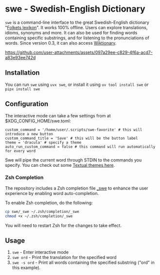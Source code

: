 # swe - Swedish-English Dictionary

`swe` is a command-line interface to the great Swedish-English dictionary "[Folkets lexikon](https://folkets-lexikon.csc.kth.se/folkets/om.en.html)". It works 100% offline. Users can explore translations, idioms, synonyms and more. It can also be used for finding words containing specific substrings, and for listening to the pronunciations of words. Since version 0.3, it can also access [Wiktionary](https://sv.wiktionary.org).

<https://github.com/user-attachments/assets/097a29ee-c829-4f6a-acd7-a83e93ee742d>

## Installation

You can run `swe` using `uvx swe`, or install it using `uv tool install swe` or `pipx install swe`

## Configuration

The interactive mode can take a few settings from at $XDG_CONFIG_HOME/swe.toml:

```tool
custom_command = '/home/user/.scripts/swe-favorite' # this will introduce a new button
custom_command_title = 'Save' # this will be the button label
theme = 'dracula' # specify a theme
auto_run_custom_command = false # this command will run automatically for every word
```

Swe will pipe the current word through STDIN to the commands you specify. You can check out some [Textual themes here](https://github.com/Textualize/textual/blob/93709e91fd492a628393508614c50f65d6d16c1c/src/textual/theme.py#L181).

### Zsh Completion

The repository includes a Zsh completion file [\_swe](_swe) to enhance the user experience by enabling word auto-completion.

To enable Zsh completion, do the following:

```sh
cp swe/_swe ~/.zsh/completion/_swe
chmod +x ~/.zsh/completion/_swe
```

You will need to restart Zsh for the changes to take effect.

## Usage

1. `swe` - Enter interactive mode
2. `swe ord` - Print the translation for the specified word
3. `swe -s ord` - Print all words containing the specified substring ("ord" in this example).
